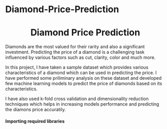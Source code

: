 # Diamond-Price-Prediction
<h1><center>Diamond Price Prediction</center></h1>

Diamonds are the most valued for their rarity and also a significant investment. Predicting the price of a diamond is a challenging task influenced by various factors such as cut, clarity, color and much more. 

In this project, I have taken a sample dataset which provides various characteristics of a diamond which can be used in predicting the price. I have performed some priliminary analysis on these dataset and developed few machine learning models to predict the price of diamonds based on its characteristics.

I have also used k-fold cross validation and dimensionality reduction techniques which helps in increasing models performance and predicting the diamons price accuratily.

#### Importing required libraries

